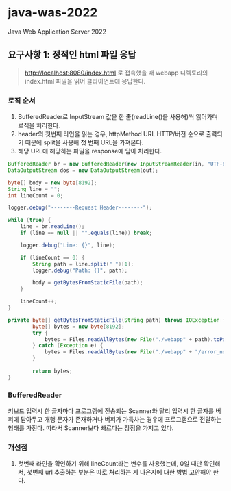# java-was-2022
Java Web Application Server 2022

## 요구사항 1: 정적인 html 파일 응답

> [http://localhost:8080/index.html](http://localhost:8080/index.html)
로 접속했을 때 webapp 디렉토리의 index.html 파일을 읽어 클라이언트에 응답한다.
>

### 로직 순서

1. BufferedReader로 InputStream 값을 한 줄(readLine()을 사용해)씩 읽어가며 로직을 처리한다.
2. header의 첫번째 라인을 읽는 경우, httpMethod URL HTTP/버전 순으로 출력되기 때문에 split을 사용해 첫 번째 URL을 가져온다.
3. 해당 URL에 해당하는 파일을 response에 담아 처리한다.

```java
BufferedReader br = new BufferedReader(new InputStreamReader(in, "UTF-8"));
DataOutputStream dos = new DataOutputStream(out);

byte[] body = new byte[8192];
String line = "";
int lineCount = 0;

logger.debug("--------Request Header--------");

while (true) {
    line = br.readLine();
    if (line == null || "".equals(line)) break;

    logger.debug("Line: {}", line);

    if (lineCount == 0) {
        String path = line.split(" ")[1];
        logger.debug("Path: {}", path);

        body = getBytesFromStaticFile(path);
    }

    lineCount++;
}
```

```java
private byte[] getBytesFromStaticFile(String path) throws IOException {
		byte[] bytes = new byte[8192];
		try {
		    bytes = Files.readAllBytes(new File("./webapp" + path).toPath());
		} catch (Exception e) {
		    bytes = Files.readAllBytes(new File("./webapp" + "/error_not_found.html").toPath());
		}
		
		return bytes;
}
```

### BufferedReader

키보드 입력시 한 글자마다 프로그램에 전송되는 Scanner와 달리 입력시 한 글자를 버퍼에 담아두고 개행 문자가 존재하거나 버퍼가 가득차는 경우에 프로그램으로 전달하는 형태를 가진다. 따라서 Scanner보다 빠르다는 장점을 가지고 있다.

### 개선점

1. 첫번째 라인을 확인하기 위해 lineCount라는 변수를 사용했는데, 0일 때만 확인해서, 첫번째 url 추출하는 부분은 따로 처리하는 게 나은지에 대한 방법 고안해야 한다.